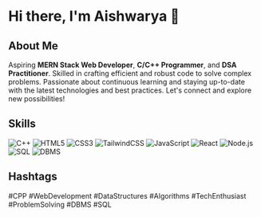# Hi there, I'm Aishwarya 👋

## About Me
Aspiring **MERN Stack Web Developer**, **C/C++ Programmer**, and **DSA Practitioner**. Skilled in crafting efficient and robust code to solve complex problems. Passionate about continuous learning and staying up-to-date with the latest technologies and best practices. Let's connect and explore new possibilities!

## Skills

![C++](https://img.shields.io/badge/C++-00599C?style=for-the-badge&logo=c%2B%2B&logoColor=white)
![HTML5](https://img.shields.io/badge/HTML5-E34F26?style=for-the-badge&logo=html5&logoColor=white)
![CSS3](https://img.shields.io/badge/CSS3-1572B6?style=for-the-badge&logo=css3&logoColor=white)
![TailwindCSS](https://img.shields.io/badge/TailwindCSS-38B2AC?style=for-the-badge&logo=tailwind-css&logoColor=white)
![JavaScript](https://img.shields.io/badge/JavaScript-323330?style=for-the-badge&logo=javascript&logoColor=F7DF1E)
![React](https://img.shields.io/badge/React-20232A?style=for-the-badge&logo=react&logoColor=61DAFB)
![Node.js](https://img.shields.io/badge/Node.js-339933?style=for-the-badge&logo=nodedotjs&logoColor=white)
![SQL](https://img.shields.io/badge/SQL-4479A1?style=for-the-badge&logo=sql&logoColor=white)
![DBMS](https://img.shields.io/badge/DBMS-4479A1?style=for-the-badge&logo=databaselogo&logoColor=white)

## Hashtags
#CPP #WebDevelopment #DataStructures #Algorithms #TechEnthusiast #ProblemSolving #DBMS #SQL
